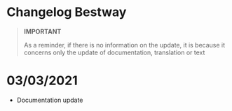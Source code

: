 # Changelog Bestway

>**IMPORTANT**
>
>As a reminder, if there is no information on the update, it is because it concerns only the update of documentation, translation or text

# 03/03/2021 

 - Documentation update